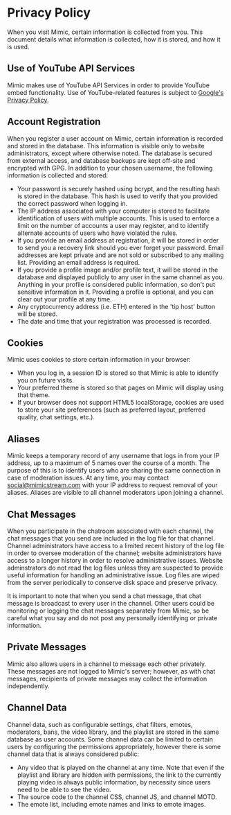 # Privacy Policy

When you visit Mimic, certain information is collected from you.  This document
details what information is collected, how it is stored, and how it is used.

## Use of YouTube API Services

Mimic makes use of YouTube API Services in order to provide YouTube embed
functionality.  Use of YouTube-related features is subject to [Google's Privacy
Policy](http://www.google.com/policies/privacy).

## Account Registration

When you register a user account on Mimic, certain information is recorded and
stored in the database.  This information is visible only to website
administrators, except where otherwise noted.  The database is secured from
external access, and database backups are kept off-site and encrypted with GPG.
In addition to your chosen username, the following information is collected and
stored:

  * Your password is securely hashed using bcrypt, and the resulting hash is
    stored in the database.  This hash is used to verify that you provided the
    correct password when logging in.
  * The IP address associated with your computer is stored to facilitate
    identification of users with multiple accounts.  This is used to enforce a
    limit on the number of accounts a user may register, and to identify
    alternate accounts of users who have violated the rules.
  * If you provide an email address at registration, it will be stored in order
    to send you a recovery link should you ever forget your password.  Email
    addresses are kept private and are not sold or subscribed to any mailing
    list.  Providing an email address is required.
  * If you provide a profile image and/or profile text, it will be stored in the
    database and displayed publicly to any user in the same channel as you.
    Anything in your profile is considered public information, so don't put
    sensitive information in it.  Providing a profile is optional, and you can
    clear out your profile at any time.
  * Any cryptocurrency address (i.e. ETH) entered in the 'tip host' button
    will be stored.
  * The date and time that your registration was processed is recorded.

## Cookies

Mimic uses cookies to store certain information in your browser:

  * When you log in, a session ID is stored so that Mimic is able to identify
    you on future visits.
  * Your preferred theme is stored so that pages on Mimic will display using
    that theme.
  * If your browser does not support HTML5 localStorage, cookies are used to
    store your site preferences (such as preferred layout, preferred quality,
    chat settings, etc.).

## Aliases

Mimic keeps a temporary record of any username that logs in from your IP
address, up to a maximum of 5 names over the course of a month.  The purpose of
this is to identify users who are sharing the same connection in case of
moderation issues.  At any time, you may contact social@mimicstream.com with your IP
address to request removal of your aliases.  Aliases are visible to all channel
moderators upon joining a channel.

## Chat Messages

When you participate in the chatroom associated with each channel, the chat
messages that you send are included in the log file for that channel.  Channel
administrators have access to a limited recent history of the log file in
order to oversee moderation of the channel; website administrators have access
to a longer history in order to resolve administrative issues.  Website
adminstrators do not read the log files unless they are suspected to provide
useful information for handling an administrative issue.  Log files are wiped
from the server periodically to conserve disk space and preserve privacy.

It is important to note that when you send a chat message, that chat message is
broadcast to every user in the channel.  Other users could be monitoring or
logging the chat messages separately from Mimic, so be careful what you say and
do not post any personally identifying or private information.

## Private Messages

Mimic also allows users in a channel to message each other privately.  These
messages are not logged to Mimic's server; however, as with chat messages,
recipients of private messages may collect the information independently.

## Channel Data

Channel data, such as configurable settings, chat filters, emotes, moderators,
bans, the video library, and the playlist are stored in the same database as
user accounts.  Some channel data can be limited to certain users by configuring
the permissions appropriately, however there is some channel data that is always
considered public:

  * Any video that is played on the channel at any time.  Note that even if the
    playlist and library are hidden with permissions, the link to the currently
    playing video is always public information, by necessity since users need to
    be able to see the video.
  * The source code to the channel CSS, channel JS, and channel MOTD.
  * The emote list, including emote names and links to emote images.
